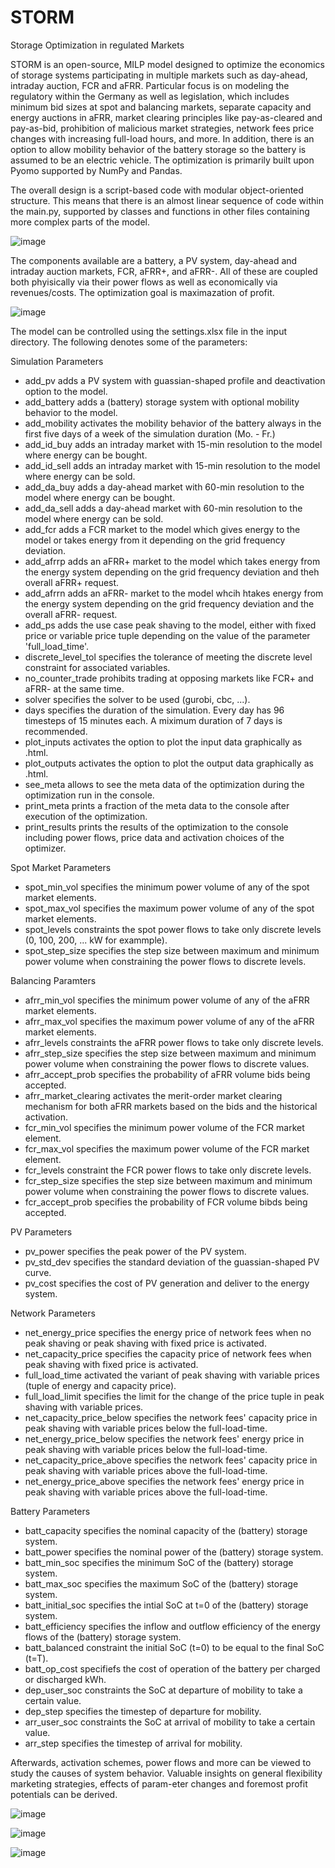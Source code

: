 # STORM
Storage Optimization in regulated Markets

STORM is an open-source, MILP model designed to optimize the economics of storage systems participating in multiple markets such as day-ahead, intraday auction, FCR and aFRR. 
Particular focus is on modeling the regulatory within the Germany as well as legislation, which includes minimum bid sizes at spot and balancing markets, separate capacity and energy auctions in aFRR, market clearing principles like pay-as-cleared and pay-as-bid, prohibition of malicious market strategies, network fees price changes with increasing full-load hours, and more. 
In addition, there is an option to allow mobility behavior of the battery storage so the battery is assumed to be an electric vehicle. 
The optimization is primarily built upon Pyomo supported by NumPy and Pandas.

The overall design is a script-based code with modular object-oriented structure. This means that there is an almost linear sequence of code within the main.py, supported by classes and functions in other files containing more complex parts of the model. 

![image](https://github.com/user-attachments/assets/597cfcab-4aa8-40cd-a2d0-74ed10e456cf)

The components available are a battery, a PV system, day-ahead and intraday auction markets, FCR, aFRR+, and aFRR-. All of these are coupled both phyisically via their power flows as well as economically via revenues/costs. The optimization goal is maximazation of profit.

![image](https://github.com/user-attachments/assets/80c8f61f-bef5-4397-9e3e-25da83e77859)

The model can be controlled using the settings.xlsx file in the input directory. The following denotes some of the parameters:

Simulation Parameters
- add_pv adds a PV system with guassian-shaped profile and deactivation option to the model.
- add_battery adds a (battery) storage system with optional mobility behavior to the model.
- add_mobility activates the mobility behavior of the battery always in the first five days of a week of the simulation duration (Mo. - Fr.)
- add_id_buy adds an intraday market with 15-min resolution to the model where energy can be bought.
- add_id_sell adds an intraday market with 15-min resolution to the model where energy can be sold.
- add_da_buy adds a day-ahead market with 60-min resolution to the model where energy can be bought.
- add_da_sell adds a day-ahead market with 60-min resolution to the model where energy can be sold.
- add_fcr adds a FCR market to the model which gives energy to the model or takes energy from it depending on the grid frequency deviation.
- add_afrrp adds an aFRR+ market to the model which takes energy from the energy system depending on the grid frequency deviation and theh overall aFRR+ request.
- add_afrrn adds an aFRR- market to the model whcih htakes energy from the energy system depending on the grid frequency deviation and the overall aFRR- request.
- add_ps adds the use case peak shaving to the model, either with fixed price or variable price tuple depending on the value of the parameter 'full_load_time'.
- discrete_level_tol specifies the tolerance of meeting the discrete level constraint for associated variables.
- no_counter_trade prohibits trading at opposing markets like FCR+ and aFRR- at the same time.
- solver specifies the solver to be used (gurobi, cbc, ...).
- days specifies the duration of the simulation. Every day has 96 timesteps of 15 minutes each. A miximum duration of 7 days is recommended.
- plot_inputs activates the option to plot the input data graphically as .html.
- plot_outputs activates the option to plot the output data graphically as .html.
- see_meta allows to see the meta data of the optimization during the optimization run in the console.
- print_meta prints a fraction of the meta data to the console after execution of the optimization.
- print_results prints the results of the optimization to the console including power flows, price data and activation choices of the optimizer.

Spot Market Parameters
- spot_min_vol specifies the minimum power volume of any of the spot market elements.
- spot_max_vol specifies the maximum power volume of any of the spot market elements.
- spot_levels constraints the spot power flows to take only discrete levels (0, 100, 200, ... kW for exammple).
- spot_step_size specifies the step size between maximum and minimum power volume when constraining the power flows to discrete levels.

Balancing Paramters
- afrr_min_vol specifies the minimum power volume of any of the aFRR market elements.
- afrr_max_vol specifies the maximum power volume of any of the aFRR market elements.
- afrr_levels constraints the aFRR power flows to take only discrete levels.
- afrr_step_size specifies the step size between maximum and minimum power volume when constraining the power flows to discrete values.
- afrr_accept_prob specifies the probability of aFRR volume bids being accepted.
- afrr_market_clearing activates the merit-order market clearing mechanism for both aFRR markets based on the bids and the historical activation.
- fcr_min_vol specifies the minimum power volume of the FCR market element.
- fcr_max_vol specifies the maximum power volume of the FCR market element.
- fcr_levels constraint the FCR power flows to take only discrete levels.
- fcr_step_size specifies the step size between maximum and minimum power volume when constraining the power flows to discrete values.
- fcr_accept_prob specifies the probability of FCR volume bibds being accepted.

PV Parameters
- pv_power specifies the peak power of the PV system.
- pv_std_dev specifies the standard deviation of the guassian-shaped PV curve.
- pv_cost specifies the cost of PV generation and deliver to the energy system.

Network Parameters
- net_energy_price specifies the energy price of network fees when no peak shaving or peak shaving with fixed price is activated.
- net_capacity_price specifies the capacity price of network fees when peak shaving with fixed price is activated.
- full_load_time activated the variant of peak shaving with variable prices (tuple of energy and capacity price).
- full_load_limit specifies the limit for the change of the price tuple in peak shaving with variable prices.
- net_capacity_price_below specifies the network fees' capacity price in peak shaving with variable prices below the full-load-time.
- net_energy_price_below specifies the network fees' energy price in peak shaving with variable prices below the full-load-time.
- net_capacity_price_above specifies the network fees' capacity price in peak shaving with variable prices above the full-load-time.
- net_energy_price_above specifies the network fees' energy price in peak shaving with variable prices above the full-load-time.

Battery Parameters
- batt_capacity specifies the nominal capacity of the (battery) storage system.
- batt_power specifies the nominal power of the (battery) storage system.
- batt_min_soc specifies the minimum SoC of the (battery) storage system.
- batt_max_soc specifies the maximum SoC of the (battery) storage system.
- batt_initial_soc specifies the intial SoC at  t=0 of the (battery) storage system.
- batt_efficiency specifies the inflow and outflow efficiency of the energy flows of the (battery) storage system.
- batt_balanced constraint the initial SoC (t=0) to be equal to the final SoC (t=T).
- batt_op_cost specifiefs the cost of operation of the battery per charged or discharged kWh.
- dep_user_soc constraints the SoC at departure of mobility to take a certain value.
- dep_step specifies the timestep of departure for mobility.
- arr_user_soc constraints the SoC at arrival of mobility to take a certain value.
- arr_step specifies the timestep of arrival for mobility.

Afterwards, activation schemes, power flows and more can be viewed to study the causes of system behavior. Valuable insights on general flexibility marketing strategies, effects of param-eter changes and foremost profit potentials can be derived.

![image](https://github.com/user-attachments/assets/442b4ca4-5af0-4edd-8e0b-1046d6cddaa8)

![image](https://github.com/user-attachments/assets/2e92a5ce-bf85-480a-9d5e-435405fb2472)

![image](https://github.com/user-attachments/assets/d0cb7fe8-86a6-4503-b24d-9a92cf5680b0)


